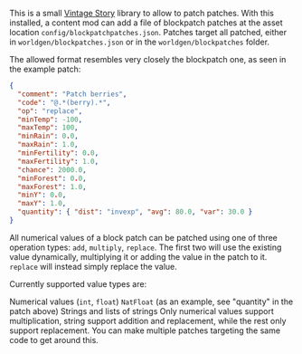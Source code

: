 This is a small [Vintage Story](https://www.vintagestory.at) library to allow to patch patches. With this installed, a content mod can add a file of blockpatch patches at the asset location `config/blockpatchpatches.json`. Patches target all patched, either in `worldgen/blockpatches.json` or in the `worldgen/blockpatches` folder.

The allowed format resembles very closely the blockpatch one, as seen in the example patch:
```json
{
  "comment": "Patch berries",
  "code": "@.*(berry).*",
  "op": "replace",
  "minTemp": -100,
  "maxTemp": 100,
  "minRain": 0.0,
  "maxRain": 1.0,
  "minFertility": 0.0,
  "maxFertility": 1.0,
  "chance": 2000.0,
  "minForest": 0.0,
  "maxForest": 1.0,
  "minY": 0.0,
  "maxY": 1.0,
  "quantity": { "dist": "invexp", "avg": 80.0, "var": 30.0 }
}
```
All numerical values of a block patch can be patched using one of three operation types: `add`, `multiply`, `replace`. The first two will use the existing value dynamically, multiplying it or adding the value in the patch to it. `replace` will instead simply replace the value.

Currently supported value types are:

Numerical values (`int`, `float`)
`NatFloat` (as an example, see "quantity" in the patch above)
Strings and lists of strings
Only numerical values support multiplication, string support addition and replacement, while the rest only support replacement. You can make multiple patches targeting the same code to get around this.
